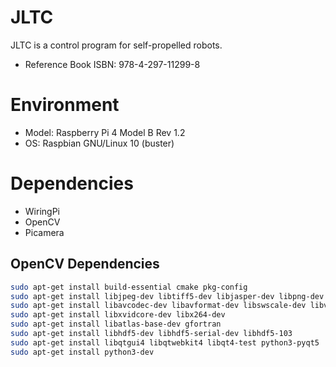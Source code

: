 # JLTC
JLTC is a control program for self-propelled robots.
- Reference Book ISBN: 978-4-297-11299-8

# Environment
- Model: Raspberry Pi 4 Model B Rev 1.2
- OS: Raspbian GNU/Linux 10 (buster)

# Dependencies
- WiringPi
- OpenCV
- Picamera

## OpenCV Dependencies
```sh
sudo apt-get install build-essential cmake pkg-config
sudo apt-get install libjpeg-dev libtiff5-dev libjasper-dev libpng-dev
sudo apt-get install libavcodec-dev libavformat-dev libswscale-dev libv4l-dev
sudo apt-get install libxvidcore-dev libx264-dev
sudo apt-get install libatlas-base-dev gfortran
sudo apt-get install libhdf5-dev libhdf5-serial-dev libhdf5-103
sudo apt-get install libqtgui4 libqtwebkit4 libqt4-test python3-pyqt5
sudo apt-get install python3-dev
```
